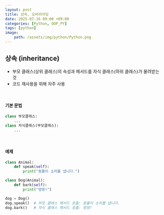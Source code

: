 ```yaml
---
layout: post
title: 상속, 오버라이딩
date: 2025-07-16 09:00 +09:00
categories: [Python, OOP_PY]
tags: [python]
image:
    path: /assets/img/python/Python.png
---
```


## 상속 (inheritance)

- 부모 클래스(상위 클래스)의 속성과 메서드를 자식 클래스(하위 클래스)가 물려받는 것
- 코드 재사용을 위해 자주 사용

<br>

#### 기본 문법

```python
class 부모클래스:
    ...
class 자식클래스(부모클래스):
    ...
```

<br>

#### 예제

```python
class Animal:
    def speak(self):
        print("동물이 소리를 냅니다.")

class Dog(Animal):
    def bark(self):
        print("멍멍!")

dog = Dog()
dog.speak()  # 부모 클래스 메서드 호출: 동물이 소리를 냅니다.
dog.bark()   # 자식 클래스 메서드 호출: 멍멍!
```